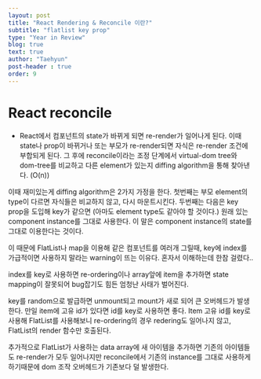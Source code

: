 ```yaml
---
layout: post
title: "React Rendering & Reconcile 이란?"
subtitle: "flatlist key prop"
type: "Year in Review"
blog: true
text: true
author: "Taehyun"
post-header : true
order: 9
---
```


# React reconcile

- React에서 컴포넌트의 state가 바뀌게 되면 re-render가 일어나게 된다. 이때 state나 prop이 바뀌거나 또는 부모가 re-render되면 자식은 re-render 조건에 부합되게 된다. 그 후에 reconcile이라는 조정 단계에서 virtual-dom tree와 dom-tree를 비교하고 다른 element가 있는지 diffing algorithm을 통해 찾아낸다. (O(n))

이때 재미있는게 diffing algorithm은 2가지 가정을 한다. 첫번째는 부모 element의 type이 다르면 자식들은 비교하지 않고, 다시 마운트시킨다. 두번째는 다음은 key prop을 도입해 key가 같으면 (아마도 element type도 같아야 할 것이다.) 원래 있는 component instance를 그대로 사용한다. 이 말은 component instance의 state를 그대로 이용한다는 것이다.

이 때문에 FlatList나 map을 이용해 같은 컴포넌트를 여러개 그릴때, key에 index를 가급적이면 사용하지 말라는 warning이 뜨는 이유다. 혼자서 이해하는데 한참 걸렸다..

index를 key로 사용하면 re-ordering이나 array앞에 item을 추가하면 state mapping이 잘못되어 bug잡기도 힘든 엄청난 사태가 벌어진다.

key를 random으로 발급하면 unmount되고 mount가 새로 되어 큰 오버헤드가 발생한다. 만일 item에 고유 id가 있다면 id를 key로 사용하면 좋다. Item 고유 id를 key로 사용해 FlatList를 사용해보니 re-ordering의 경우 redering도 일어나지 않고, FlatList의 render 함수만 호출된다.

추가적으로 FlatList가 사용하는 data array에 새 아이템을 추가하면 기존의 아이템들도 re-render가 모두 일어나지만 reconcile에서 기존의 instance를 그대로 사용하게 하기때문에 dom 조작 오버헤드가 기존보다 덜 발생한다.

